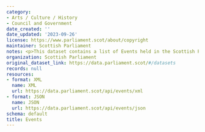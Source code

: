 ```yaml
---
category:
- Arts / Culture / History
- Council and Government
date_created: ''
date_updated: '2023-09-26'
license: https://www.parliament.scot/about/copyright
maintainer: Scottish Parliament
notes: <p>This dataset contains a list of Events held in the Scottish Parliament.</p>
organization: Scottish Parliament
original_dataset_link: https://data.parliament.scot/#/datasets
records: null
resources:
- format: XML
  name: XML
  url: https://data.parliament.scot/api/events/xml
- format: JSON
  name: JSON
  url: https://data.parliament.scot/api/events/json
schema: default
title: Events
---
```

